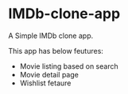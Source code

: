 # IMDb-clone-app

A Simple IMDb clone app.

This app has below feutures: 

- Movie listing based on search
- Movie detail page
- Wishlist fetaure
